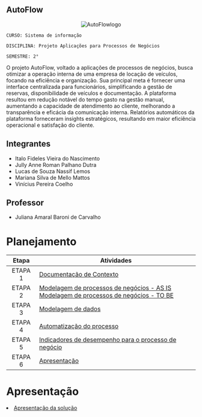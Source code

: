 ## AutoFlow
  
<p align="center">
  <img src="https://github.com/ICEI-PUC-Minas-PMV-SI/pmv-si-2023-2-pe2-t4-autoflow4/assets/125522668/4e755269-f3d0-4fc9-9865-031b0a7939a7" alt="AutoFlowlogo">
</p>

`CURSO: Sistema de informação`

`DISCIPLINA: Projeto Aplicações para Processos de Negócios`

`SEMESTRE: 2°`
 
O projeto AutoFlow, voltado a aplicações de processos de negócios, busca otimizar a operação interna de uma empresa de locação de veículos, focando na eficiência e organização. Sua principal meta é fornecer uma interface centralizada para funcionários, simplificando a gestão de reservas, disponibilidade de veículos e documentação. A plataforma resultou em redução notável do tempo gasto na gestão manual, aumentando a capacidade de atendimento ao cliente, melhorando a transparência e eficácia da comunicação interna. Relatórios automáticos da plataforma forneceram insights estratégicos, resultando em maior eficiência operacional e satisfação do cliente.


## Integrantes

* Italo Fideles Vieira do Nascimento
* Jully Anne Roman Palhano Dutra
* Lucas de Souza Nassif Lemos
* Mariana Silva de Mello Mattos
* Vinícius Pereira Coelho

## Professor

* Juliana Amaral Baroni de Carvalho

# Planejamento

| Etapa         | Atividades |
|  :----:   | ----------- |
| ETAPA 1         |[Documentação de Contexto](documentacao/context.md)  |
| ETAPA 2         |[Modelagem de processos de negócios - AS IS](artefatos/processos/README.md) <br> [Modelagem de processos de negócios - TO BE](docs/template.md)|
| ETAPA 3         |[Modelagem de dados](artefatos/dados/README.md) |
| ETAPA 4        |[Automatização do processo](codigo/README.md)  |
| ETAPA 5         | [Indicadores de desempenho para o processo de negócio](metricas/README.md) |
| ETAPA 6         | [Apresentação](presentation/README.md) |

# Apresentação

<li><a href="presentation/README.md"> Apresentação da solução</a></li>
